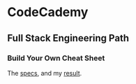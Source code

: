 # CodeCademy
## Full Stack Engineering Path
### Build Your Own Cheat Sheet

The [specs](specs.jpg), and my [result](https://stefankarlsson1230.github.io/CodeCademy-Full-Stack-Engineering-Dasmoto/).